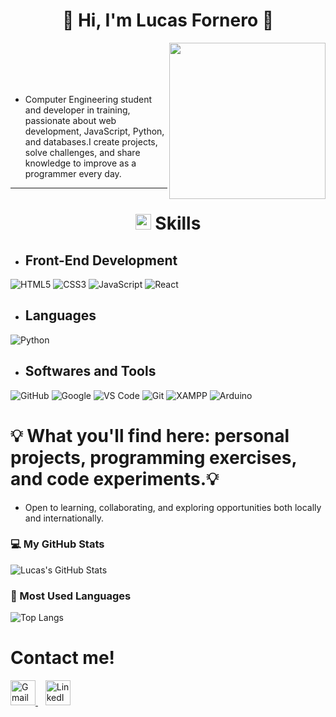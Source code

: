<h1 align="center"> 👋 Hi, I'm Lucas Fornero 👋</h1>
<picture> <img align="right" src="https://github.com/7oSkaaa/7oSkaaa/blob/main/Images/Right_Side.gif?raw=true" width = 250px ></picture>
<br></br>
<br></br>

- Computer Engineering student and developer in training, passionate about web development, JavaScript, Python, and databases.I create projects, solve challenges, and share knowledge to improve as a programmer every day.


---
<h1 align="center"><img src="https://media2.giphy.com/media/QssGEmpkyEOhBCb7e1/giphy.gif?cid=ecf05e47a0n3gi1bfqntqmob8g9aid1oyj2wr3ds3mg700bl&rid=giphy.gif" width ="25" ><b> Skills</b></h1>

 - ## Front-End Development


![HTML5](https://img.shields.io/badge/HTML5-E34F26?style=for-the-badge&logo=html5&logoColor=white)
![CSS3](https://img.shields.io/badge/CSS3-1572B6?style=for-the-badge&logo=css3&logoColor=white)
![JavaScript](https://img.shields.io/badge/JavaScript-F7DF1E?style=for-the-badge&logo=javascript&logoColor=black)
![React](https://img.shields.io/badge/React-20232A?style=for-the-badge&logo=react&logoColor=61DAFB)


- ## Languages
![Python](https://img.shields.io/badge/Python-3776AB?style=for-the-badge&logo=python&logoColor=white)

- ## Softwares and Tools
![GitHub](https://img.shields.io/badge/GitHub-181717?style=for-the-badge&logo=github&logoColor=white)
![Google](https://img.shields.io/badge/Google-4285F4?style=for-the-badge&logo=google&logoColor=white)
![VS Code](https://img.shields.io/badge/Visual%20Studio%20Code-007ACC?style=for-the-badge&logo=visual-studio-code&logoColor=white)
![Git](https://img.shields.io/badge/Git-F05032?style=for-the-badge&logo=git&logoColor=white)
![XAMPP](https://img.shields.io/badge/XAMPP-FB7A24?style=for-the-badge&logo=xampp&logoColor=white)
![Arduino](https://img.shields.io/badge/Arduino-00979D?style=for-the-badge&logo=arduino&logoColor=white)

  
# 💡 What you'll find here: personal projects, programming exercises, and code experiments.💡

- Open to learning, collaborating, and exploring opportunities both locally and internationally.

### 💻 My GitHub Stats

![Lucas's GitHub Stats](https://github-readme-stats.vercel.app/api?username=lucasforneroo&show_icons=true&theme=tokyonight)

### 🧠 Most Used Languages

![Top Langs](https://github-readme-stats.vercel.app/api/top-langs/?username=lucasforneroo&layout=compact&theme=tokyonight)

# Contact me!

<p align="left">
  <a href="mailto:lucasfornero2012@gmail.com" target="_blank">
    <img src="https://cdn.jsdelivr.net/gh/devicons/devicon/icons/google/google-original.svg" alt="Gmail" width="40" height="40"/>
  </a>
  &nbsp;&nbsp;
  <a href="https://www.linkedin.com/in/lucas-fornero-a24777350" target="_blank">
    <img src="https://cdn.jsdelivr.net/gh/devicons/devicon/icons/linkedin/linkedin-original.svg" alt="LinkedIn" width="40" height="40"/>
  </a>
</p>



